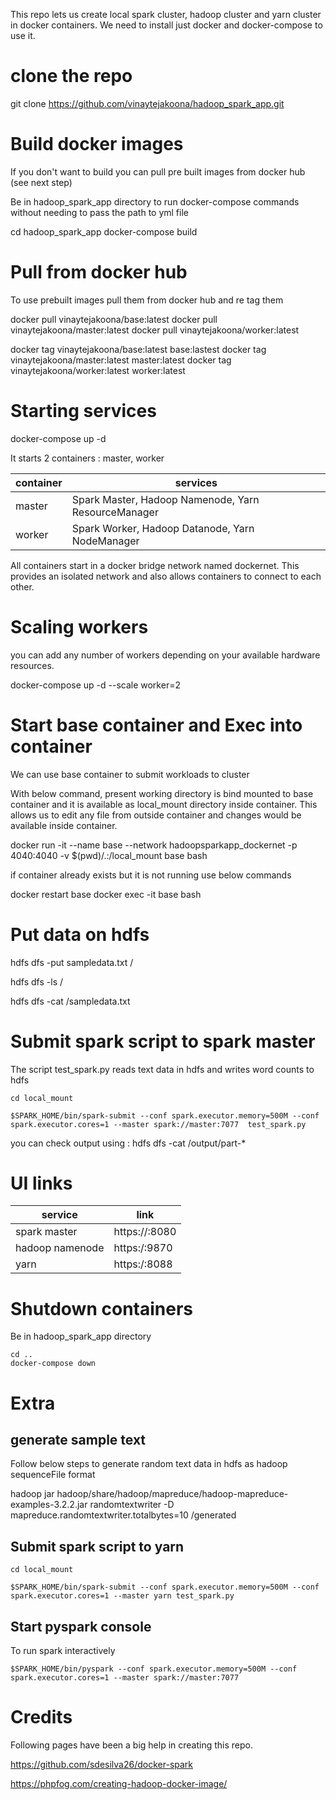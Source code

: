 
This repo lets us create local spark cluster, hadoop cluster and yarn cluster in docker containers. We need to install just docker and docker-compose to use it.

# clone the repo

git clone https://github.com/vinaytejakoona/hadoop_spark_app.git

# Build docker images

If you don't want to build you can pull pre built images from docker hub (see next step)

Be in hadoop_spark_app directory to run docker-compose commands without needing to pass the path to yml file

cd hadoop_spark_app
docker-compose build

# Pull from docker hub

To use prebuilt images pull them from docker hub and re tag them

docker pull vinaytejakoona/base:latest
docker pull vinaytejakoona/master:latest
docker pull vinaytejakoona/worker:latest

docker tag vinaytejakoona/base:latest base:lastest
docker tag vinaytejakoona/master:latest master:latest
docker tag vinaytejakoona/worker:latest worker:latest

# Starting services

docker-compose up -d

It starts 2 containers : master, worker

| container | services |
| ------    | ------   |
| master    | Spark Master, Hadoop Namenode, Yarn ResourceManager |
| worker    | Spark Worker, Hadoop Datanode, Yarn NodeManager     |

All containers start in a docker bridge network named dockernet. This provides an isolated network and also allows containers to connect to each other.

# Scaling workers

you can add any number of workers depending on your available hardware resources.

docker-compose up -d --scale worker=2

# Start base container and Exec into container

We can use base container to submit workloads to cluster

With below command, present working directory is bind mounted to base container and it is available as local_mount directory inside container. This allows us to edit any file from outside container and changes would be available inside container. 


docker run -it --name base --network hadoopsparkapp_dockernet -p 4040:4040 -v $(pwd)/.:/local_mount base bash

if container already exists but it is not running use below commands

docker restart base 
docker exec -it base bash

# Put data on hdfs

hdfs dfs -put sampledata.txt /

hdfs dfs -ls /

hdfs dfs -cat /sampledata.txt


# Submit spark script to spark master

The script test_spark.py reads text data in hdfs and writes word counts to hdfs
```
cd local_mount

$SPARK_HOME/bin/spark-submit --conf spark.executor.memory=500M --conf spark.executor.cores=1 --master spark://master:7077  test_spark.py
```

you can check output using  : hdfs dfs -cat /output/part-*


# UI links

| service | link |
| ------  | ------ |
| spark master    |  https://<master-container-ip>:8080 |
| hadoop namenode |  https:/<master-container-ip>:9870  |
| yarn            |  https:/<master-container-ip>:8088  |


# Shutdown containers

Be in hadoop_spark_app directory

```
cd ..  
docker-compose down

```
# Extra

## generate sample text 

Follow below steps to generate random text data in hdfs as hadoop sequenceFile format

hadoop jar hadoop/share/hadoop/mapreduce/hadoop-mapreduce-examples-3.2.2.jar randomtextwriter -D mapreduce.randomtextwriter.totalbytes=10 /generated

## Submit spark script to yarn 

```
cd local_mount

$SPARK_HOME/bin/spark-submit --conf spark.executor.memory=500M --conf spark.executor.cores=1 --master yarn test_spark.py
```

## Start pyspark console

To run spark interactively

```
$SPARK_HOME/bin/pyspark --conf spark.executor.memory=500M --conf spark.executor.cores=1 --master spark://master:7077
```

# Credits

Following pages have been a big help in creating this repo.

https://github.com/sdesilva26/docker-spark

https://phpfog.com/creating-hadoop-docker-image/

